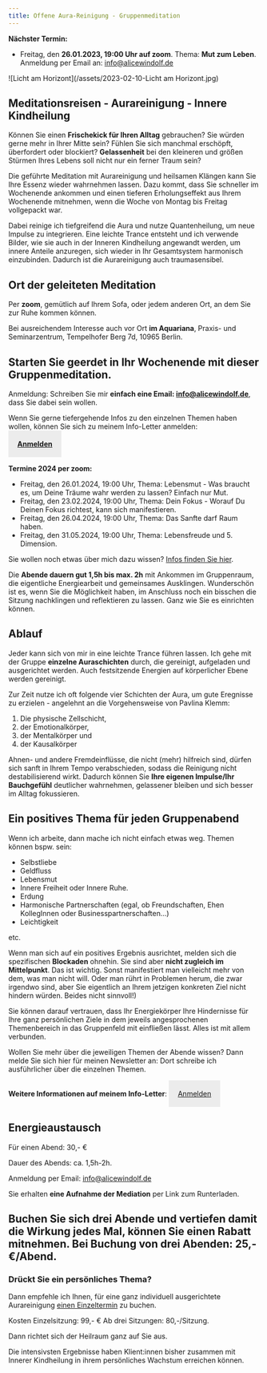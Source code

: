 ```yaml
---
title: Offene Aura-Reinigung - Gruppenmeditation
---
```


**Nächster Termin:**  
- Freitag, den **26.01.2023, 19:00 Uhr auf zoom**. Thema: **Mut zum Leben**. Anmeldung per Email an: info@alicewindolf.de

![Licht am Horizont](/assets/2023-02-10-Licht am Horizont.jpg)

## Meditationsreisen - Aurareinigung - Innere Kindheilung
Können Sie einen **Frischekick für Ihren Alltag** gebrauchen? Sie würden gerne mehr in Ihrer Mitte sein? Fühlen Sie sich manchmal erschöpft, überfordert oder blockiert? **Gelassenheit** bei den kleineren und größen Stürmen Ihres Lebens soll nicht nur ein ferner Traum sein?

Die geführte Meditation mit Aurareinigung und heilsamen Klängen kann Sie Ihre Essenz wieder wahrnehmen lassen. Dazu kommt, dass Sie schneller im Wochenende ankommen und einen tieferen Erholungseffekt aus Ihrem Wochenende mitnehmen, wenn die Woche von Montag bis Freitag vollgepackt war. 

Dabei reinige ich tiefgreifend die Aura und nutze Quantenheilung, um neue Impulse zu integrieren. Eine leichte Trance entsteht und ich verwende Bilder, wie sie auch in der Inneren Kindheilung angewandt werden, um innere Anteile anzuregen, sich wieder in Ihr Gesamtsystem harmonisch einzubinden. Dadurch ist die Aurareinigung auch traumasensibel. 

## Ort der geleiteten Meditation 
Per **zoom**, gemütlich auf Ihrem Sofa, oder jedem anderen Ort, an dem Sie zur Ruhe kommen können. 

Bei ausreichendem Interesse auch vor Ort **im Aquariana**, Praxis- und Seminarzentrum, Tempelhofer Berg 7d, 10965 Berlin. 


## Starten Sie geerdet in Ihr Wochenende mit dieser Gruppenmeditation. 

Anmeldung: Schreiben Sie mir **einfach eine Email: info@alicewindolf.de**, dass Sie dabei sein wollen. 

Wenn Sie gerne tiefergehende Infos zu den einzelnen Themen haben wollen, können Sie sich zu meinem Info-Letter anmelden:  
<span style='display:inline-block;padding:18px;background:#ececec'>
**[Anmelden](/2021/04/21/Landingspage-Newsletteranmeldung.html)**
</span>

**Termine 2024 per zoom:**
- Freitag, den 26.01.2024, 19:00 Uhr, Thema: Lebensmut - Was braucht es, um Deine Träume wahr werden zu lassen? Einfach nur Mut.
- Freitag, den 23.02.2024, 19:00 Uhr, Thema: Dein Fokus - Worauf Du Deinen Fokus richtest, kann sich manifestieren. 
- Freitag, den 26.04.2024, 19:00 Uhr, Thema: Das Sanfte darf Raum haben.
- Freitag, den 31.05.2024, 19:00 Uhr, Thema: Lebensfreude und 5. Dimension. 


Sie wollen noch etwas über mich dazu wissen? [Infos finden Sie hier](/about/). 

Die **Abende dauern gut 1,5h bis max. 2h** mit Ankommen im Gruppenraum, die eigentliche Energiearbeit und gemeinsames Ausklingen. Wunderschön ist es, wenn Sie die Möglichkeit haben, im Anschluss noch ein bisschen die Sitzung nachklingen und reflektieren zu lassen. Ganz wie Sie es einrichten können.  

## Ablauf
Jeder kann sich von mir in eine leichte Trance führen lassen. Ich gehe mit der Gruppe **einzelne Auraschichten** durch, die gereinigt, aufgeladen und ausgerichtet werden. Auch festsitzende Energien auf körperlicher Ebene werden gereinigt. 

Zur Zeit nutze ich oft folgende vier Schichten der Aura, um gute Eregnisse zu erzielen - angelehnt an die Vorgehensweise von Pavlina Klemm: 
1. Die physische Zellschicht, 
2. der Emotionalkörper, 
3. der Mentalkörper und 
4. der Kausalkörper 

Ahnen- und andere Fremdeinflüsse, die nicht (mehr) hilfreich sind, dürfen sich sanft in Ihrem Tempo verabschieden, sodass die Reinigung nicht destabilisierend wirkt. Dadurch können Sie **Ihre eigenen Impulse/Ihr Bauchgefühl** deutlicher wahrnehmen, gelassener bleiben und sich besser im Alltag fokussieren.  

## Ein positives Thema für jeden Gruppenabend
Wenn ich arbeite, dann mache ich nicht einfach etwas weg. Themen können bspw. sein: 
- Selbstliebe 
- Geldfluss 
- Lebensmut
- Innere Freiheit oder Innere Ruhe.
- Erdung
- Harmonische Partnerschaften (egal, ob Freundschaften, Ehen KollegInnen oder Businesspartnerschaften...)
- Leichtigkeit

etc.  

Wenn man sich auf ein positives Ergebnis ausrichtet, melden sich die spezifischen **Blockaden**  ohnehin. Sie sind aber **nicht zugleich im Mittelpunkt**. Das ist wichtig. Sonst manifestiert man vielleicht mehr von dem, was man nicht will. Oder man rührt in Problemen herum, die zwar irgendwo sind, aber Sie eigentlich an Ihrem jetzigen konkreten Ziel nicht hindern würden. Beides nicht sinnvoll!) 

Sie können darauf vertrauen, dass Ihr Energiekörper Ihre Hindernisse für Ihre ganz persönlichen Ziele in dem jeweils angesprochenen Themenbereich in das Gruppenfeld mit einfließen lässt. Alles ist mit allem verbunden. 

Wollen Sie mehr über die jeweiligen Themen der Abende wissen? Dann melde Sie sich hier für meinen Newsletter an: Dort schreibe ich ausführlicher über die einzelnen Themen.  

**Weitere Informationen auf meinem Info-Letter**: 
<span style='display:inline-block;padding:18px;background:#ececec'>
[Anmelden](/2021/04/21/Landingspage-Newsletteranmeldung.html)
</span>

## Energieaustausch
Für einen Abend: 30,- €

Dauer des Abends: ca. 1,5h-2h. 

Anmeldung per Email: info@alicewindolf.de

Sie erhalten **eine Aufnahme der Mediation** per Link zum Runterladen. 

Buchen Sie sich drei Abende und vertiefen damit die Wirkung jedes Mal, können Sie einen Rabatt mitnehmen. Bei Buchung von drei Abenden: 25,-€/Abend. 
---


### Drückt Sie ein persönliches Thema? 
Dann empfehle ich Ihnen, für eine ganz individuell ausgerichtete Aurareinigung [einen Einzeltermin](/2021/03/19/Einzelsitzungen.html) zu buchen. 

Kosten 
Einzelsitzung: 99,- €
Ab drei Sitzungen: 80,-/Sitzung.

Dann richtet sich der Heilraum ganz auf Sie aus. 

Die intensivsten Ergebnisse haben Klient:innen bisher zusammen mit Innerer Kindheilung in ihrem persönliches Wachstum erreichen können. 

